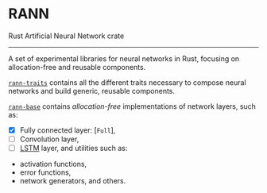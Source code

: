 # RANN
Rust Artificial Neural Network crate

---
A set of experimental libraries for neural networks in Rust, focusing on allocation-free and reusable components.

[`rann-traits`](./rann-traits/README.md) contains all the different traits necessary to compose neural networks and build generic, reusable components.

[`rann-base`](./rann-base/README.md) contains *allocation-free* implementations of network layers, such as:
- [X] Fully connected layer: [`Full`],
- [ ] Convolution layer,
- [ ] [LSTM](https://en.wikipedia.org/wiki/Long_short-term_memory) layer,
and utilities such as:
- activation functions,
- error functions,
- network generators,
and others.

